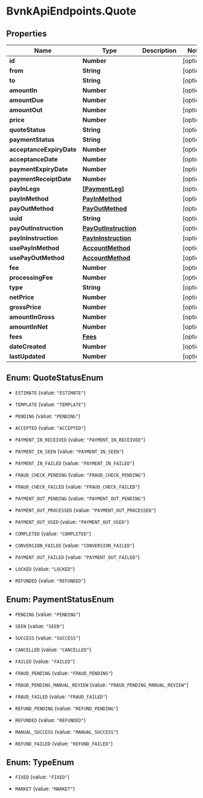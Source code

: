 # BvnkApiEndpoints.Quote

## Properties

Name | Type | Description | Notes
------------ | ------------- | ------------- | -------------
**id** | **Number** |  | [optional] 
**from** | **String** |  | [optional] 
**to** | **String** |  | [optional] 
**amountIn** | **Number** |  | [optional] 
**amountDue** | **Number** |  | [optional] 
**amountOut** | **Number** |  | [optional] 
**price** | **Number** |  | [optional] 
**quoteStatus** | **String** |  | [optional] 
**paymentStatus** | **String** |  | [optional] 
**acceptanceExpiryDate** | **Number** |  | [optional] 
**acceptanceDate** | **Number** |  | [optional] 
**paymentExpiryDate** | **Number** |  | [optional] 
**paymentReceiptDate** | **Number** |  | [optional] 
**payInLegs** | [**[PaymentLeg]**](PaymentLeg.md) |  | [optional] 
**payInMethod** | [**PayInMethod**](PayInMethod.md) |  | [optional] 
**payOutMethod** | [**PayOutMethod**](PayOutMethod.md) |  | [optional] 
**uuid** | **String** |  | [optional] 
**payOutInstruction** | [**PayOutInstruction**](PayOutInstruction.md) |  | [optional] 
**payInInstruction** | [**PayInInstruction**](PayInInstruction.md) |  | [optional] 
**usePayInMethod** | [**AccountMethod**](AccountMethod.md) |  | [optional] 
**usePayOutMethod** | [**AccountMethod**](AccountMethod.md) |  | [optional] 
**fee** | **Number** |  | [optional] 
**processingFee** | **Number** |  | [optional] 
**type** | **String** |  | [optional] 
**netPrice** | **Number** |  | [optional] 
**grossPrice** | **Number** |  | [optional] 
**amountInGross** | **Number** |  | [optional] 
**amountInNet** | **Number** |  | [optional] 
**fees** | [**Fees**](Fees.md) |  | [optional] 
**dateCreated** | **Number** |  | [optional] 
**lastUpdated** | **Number** |  | [optional] 



## Enum: QuoteStatusEnum


* `ESTIMATE` (value: `"ESTIMATE"`)

* `TEMPLATE` (value: `"TEMPLATE"`)

* `PENDING` (value: `"PENDING"`)

* `ACCEPTED` (value: `"ACCEPTED"`)

* `PAYMENT_IN_RECEIVED` (value: `"PAYMENT_IN_RECEIVED"`)

* `PAYMENT_IN_SEEN` (value: `"PAYMENT_IN_SEEN"`)

* `PAYMENT_IN_FAILED` (value: `"PAYMENT_IN_FAILED"`)

* `FRAUD_CHECK_PENDING` (value: `"FRAUD_CHECK_PENDING"`)

* `FRAUD_CHECK_FAILED` (value: `"FRAUD_CHECK_FAILED"`)

* `PAYMENT_OUT_PENDING` (value: `"PAYMENT_OUT_PENDING"`)

* `PAYMENT_OUT_PROCESSED` (value: `"PAYMENT_OUT_PROCESSED"`)

* `PAYMENT_OUT_USED` (value: `"PAYMENT_OUT_USED"`)

* `COMPLETED` (value: `"COMPLETED"`)

* `CONVERSION_FAILED` (value: `"CONVERSION_FAILED"`)

* `PAYMENT_OUT_FAILED` (value: `"PAYMENT_OUT_FAILED"`)

* `LOCKED` (value: `"LOCKED"`)

* `REFUNDED` (value: `"REFUNDED"`)





## Enum: PaymentStatusEnum


* `PENDING` (value: `"PENDING"`)

* `SEEN` (value: `"SEEN"`)

* `SUCCESS` (value: `"SUCCESS"`)

* `CANCELLED` (value: `"CANCELLED"`)

* `FAILED` (value: `"FAILED"`)

* `FRAUD_PENDING` (value: `"FRAUD_PENDING"`)

* `FRAUD_PENDING_MANUAL_REVIEW` (value: `"FRAUD_PENDING_MANUAL_REVIEW"`)

* `FRAUD_FAILED` (value: `"FRAUD_FAILED"`)

* `REFUND_PENDING` (value: `"REFUND_PENDING"`)

* `REFUNDED` (value: `"REFUNDED"`)

* `MANUAL_SUCCESS` (value: `"MANUAL_SUCCESS"`)

* `REFUND_FAILED` (value: `"REFUND_FAILED"`)





## Enum: TypeEnum


* `FIXED` (value: `"FIXED"`)

* `MARKET` (value: `"MARKET"`)




